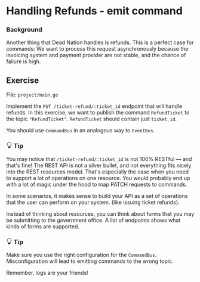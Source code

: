 # Handling Refunds - emit command


<div class="alert alert-dismissible bg-info text-white d-flex flex-column flex-sm-row p-7 mb-10">
    <div class="d-flex flex-column">
        <h3 class="mb-5 text-white">
			Background	
		</h3>
        <span>

Another thing that Dead Nation handles is refunds.
This is a perfect case for commands: We want to process this request asynchronously because the invoicing system and payment
provider are not stable, and the chance of failure is high.

</span>
	</div>
	</div>

## Exercise

File: `project/main.go`

Implement the `PUT /ticket-refund/:ticket_id` endpoint that will handle refunds.
In this exercise, we want to publish the command `RefundTicket` to the topic `"RefundTicket"`.
`RefundTicket` should contain just `ticket_id`.

You should use `CommandBus` in an analogous way to `EventBus`.


<div class="alert alert-dismissible bg-light-primary d-flex flex-column flex-sm-row p-7 mb-10">
    <div class="d-flex flex-column">
        <h3 class="mb-5 text-dark">
			<svg xmlns="http://www.w3.org/2000/svg" width="16" height="16" fill="currentColor" class="bi bi-lightbulb text-primary" viewBox="0 0 16 16">
			  <path d="M2 6a6 6 0 1 1 10.174 4.31c-.203.196-.359.4-.453.619l-.762 1.769A.5.5 0 0 1 10.5 13a.5.5 0 0 1 0 1 .5.5 0 0 1 0 1l-.224.447a1 1 0 0 1-.894.553H6.618a1 1 0 0 1-.894-.553L5.5 15a.5.5 0 0 1 0-1 .5.5 0 0 1 0-1 .5.5 0 0 1-.46-.302l-.761-1.77a1.964 1.964 0 0 0-.453-.618A5.984 5.984 0 0 1 2 6zm6-5a5 5 0 0 0-3.479 8.592c.263.254.514.564.676.941L5.83 12h4.342l.632-1.467c.162-.377.413-.687.676-.941A5 5 0 0 0 8 1z"/>
			</svg>
			Tip
		</h3>
        <span>

You may notice that `/ticket-refund/:ticket_id` is not 100% RESTful — and that's fine!
The REST API is not a silver bullet, and not everything fits nicely into the REST resources model.
That's especially the case when you need to support a lot of operations on one resource.
You would probably end up with a lot of magic under the hood to map PATCH requests to commands.

In some scenarios, it makes sense to build your API as a set of operations that the user can perform on your system.
(like issuing ticket refunds).

Instead of thinking about resources, you can think about forms that you may be submitting to the government office.
A list of endpoints shows what kinds of forms are supported.

</span>
	</div>
	</div>


<div class="alert alert-dismissible bg-light-primary d-flex flex-column flex-sm-row p-7 mb-10">
    <div class="d-flex flex-column">
        <h3 class="mb-5 text-dark">
			<svg xmlns="http://www.w3.org/2000/svg" width="16" height="16" fill="currentColor" class="bi bi-lightbulb text-primary" viewBox="0 0 16 16">
			  <path d="M2 6a6 6 0 1 1 10.174 4.31c-.203.196-.359.4-.453.619l-.762 1.769A.5.5 0 0 1 10.5 13a.5.5 0 0 1 0 1 .5.5 0 0 1 0 1l-.224.447a1 1 0 0 1-.894.553H6.618a1 1 0 0 1-.894-.553L5.5 15a.5.5 0 0 1 0-1 .5.5 0 0 1 0-1 .5.5 0 0 1-.46-.302l-.761-1.77a1.964 1.964 0 0 0-.453-.618A5.984 5.984 0 0 1 2 6zm6-5a5 5 0 0 0-3.479 8.592c.263.254.514.564.676.941L5.83 12h4.342l.632-1.467c.162-.377.413-.687.676-.941A5 5 0 0 0 8 1z"/>
			</svg>
			Tip
		</h3>
        <span>

Make sure you use the right configuration for the `CommandBus`.
Misconfiguration will lead to emitting commands to the wrong topic.

Remember, logs are your friends!

</span>
	</div>
	</div>
